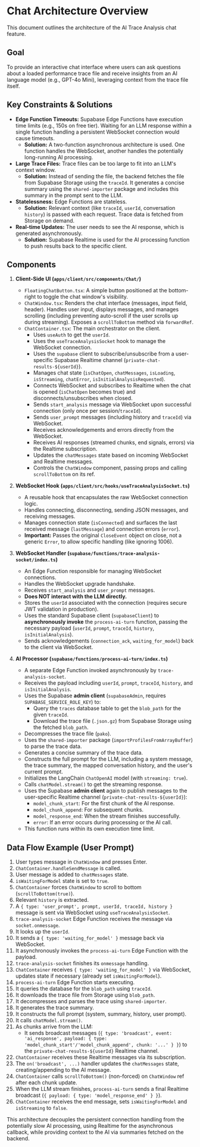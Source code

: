 # Chat Architecture Overview

This document outlines the architecture of the AI Trace Analysis chat feature.

## Goal

To provide an interactive chat interface where users can ask questions about a loaded performance trace file and receive insights from an AI language model (e.g., GPT-4o Mini), leveraging context from the trace file itself.

## Key Constraints & Solutions

*   **Edge Function Timeouts:** Supabase Edge Functions have execution time limits (e.g., 150s on free tier). Waiting for an LLM response within a single function handling a persistent WebSocket connection would cause timeouts.
    *   **Solution:** A two-function asynchronous architecture is used. One function handles the WebSocket, another handles the potentially long-running AI processing.
*   **Large Trace Files:** Trace files can be too large to fit into an LLM's context window.
    *   **Solution:** Instead of sending the file, the backend fetches the file from Supabase Storage using the `traceId`. It generates a concise summary using the `shared-importer` package and includes this summary in the prompt sent to the LLM.
*   **Statelessness:** Edge Functions are stateless.
    *   **Solution:** Relevant context (like `traceId`, `userId`, conversation `history`) is passed with each request. Trace data is fetched from Storage on demand.
*   **Real-time Updates:** The user needs to see the AI response, which is generated asynchronously.
    *   **Solution:** Supabase Realtime is used for the AI processing function to push results back to the specific client.

## Components

1.  **Client-Side UI (`apps/client/src/components/Chat/`)**
    *   `FloatingChatButton.tsx`: A simple button positioned at the bottom-right to toggle the chat window's visibility.
    *   `ChatWindow.tsx`: Renders the chat interface (messages, input field, header). Handles user input, displays messages, and manages scrolling (including preventing auto-scroll if the user scrolls up during streaming). Exposes a `scrollToBottom` method via `forwardRef`.
    *   `ChatContainer.tsx`: The main orchestrator on the client. 
        *   Uses `useAuth` to get the `userId`.
        *   Uses the `useTraceAnalysisSocket` hook to manage the WebSocket connection.
        *   Uses the `supabase` client to subscribe/unsubscribe from a user-specific Supabase Realtime channel (`private-chat-results-${userId}`).
        *   Manages chat state (`isChatOpen`, `chatMessages`, `isLoading`, `isStreaming`, `chatError`, `isInitialAnalysisRequested`).
        *   Connects WebSocket and subscribes to Realtime when the chat is opened (`isChatOpen` becomes true) and disconnects/unsubscribes when closed.
        *   Sends `start_analysis` message via WebSocket upon successful connection (only once per session/`traceId`).
        *   Sends `user_prompt` messages (including history and `traceId`) via WebSocket.
        *   Receives acknowledgements and errors directly from the WebSocket.
        *   Receives AI responses (streamed chunks, end signals, errors) via the Realtime subscription.
        *   Updates the `chatMessages` state based on incoming WebSocket and Realtime messages.
        *   Controls the `ChatWindow` component, passing props and calling `scrollToBottom` on its ref.

2.  **WebSocket Hook (`apps/client/src/hooks/useTraceAnalysisSocket.ts`)**
    *   A reusable hook that encapsulates the raw WebSocket connection logic.
    *   Handles connecting, disconnecting, sending JSON messages, and receiving messages.
    *   Manages connection state (`isConnected`) and surfaces the last received message (`lastMessage`) and connection errors (`error`).
    *   **Important:** Passes the original `CloseEvent` object on close, not a generic `Error`, to allow specific handling (like ignoring 1006).

3.  **WebSocket Handler (`supabase/functions/trace-analysis-socket/index.ts`)**
    *   An Edge Function responsible for managing WebSocket connections.
    *   Handles the WebSocket upgrade handshake.
    *   Receives `start_analysis` and `user_prompt` messages.
    *   **Does NOT interact with the LLM directly.**
    *   Stores the `userId` associated with the connection (requires secure JWT validation in production).
    *   Uses the standard Supabase client (`supabaseClient`) to **asynchronously invoke** the `process-ai-turn` function, passing the necessary payload (`userId`, `prompt`, `traceId`, `history`, `isInitialAnalysis`).
    *   Sends acknowledgements (`connection_ack`, `waiting_for_model`) back to the client via WebSocket.

4.  **AI Processor (`supabase/functions/process-ai-turn/index.ts`)**
    *   A separate Edge Function invoked asynchronously by `trace-analysis-socket`.
    *   Receives the payload including `userId`, `prompt`, `traceId`, `history`, and `isInitialAnalysis`.
    *   Uses the Supabase **admin client** (`supabaseAdmin`, requires `SUPABASE_SERVICE_ROLE_KEY`) to:
        *   Query the `traces` database table to get the `blob_path` for the given `traceId`.
        *   Download the trace file (`.json.gz`) from Supabase Storage using the fetched `blob_path`.
    *   Decompresses the trace file (`pako`).
    *   Uses the `shared-importer` package (`importProfilesFromArrayBuffer`) to parse the trace data.
    *   Generates a concise summary of the trace data.
    *   Constructs the full prompt for the LLM, including a system message, the trace summary, the mapped conversation history, and the user's current prompt.
    *   Initializes the LangChain `ChatOpenAI` model (with `streaming: true`).
    *   Calls `chatModel.stream()` to get the streaming response.
    *   Uses the Supabase **admin client** again to publish messages to the user-specific Realtime channel (`private-chat-results-${userId}`):
        *   `model_chunk_start`: For the first chunk of the AI response.
        *   `model_chunk_append`: For subsequent chunks.
        *   `model_response_end`: When the stream finishes successfully.
        *   `error`: If an error occurs during processing or the AI call.
    *   This function runs within its own execution time limit.

## Data Flow Example (User Prompt)

1.  User types message in `ChatWindow` and presses Enter.
2.  `ChatContainer.handleSendMessage` is called.
3.  User message is added to `chatMessages` state.
4.  `isWaitingForModel` state is set to `true`.
5.  `ChatContainer` forces `ChatWindow` to scroll to bottom (`scrollToBottom(true)`).
6.  Relevant `history` is extracted.
7.  A `{ type: 'user_prompt', prompt, userId, traceId, history }` message is sent via WebSocket using `useTraceAnalysisSocket`.
8.  `trace-analysis-socket` Edge Function receives the message via `socket.onmessage`.
9.  It looks up the `userId`.
10. It sends a `{ type: 'waiting_for_model' }` message back via WebSocket.
11. It asynchronously invokes the `process-ai-turn` Edge Function with the payload.
12. `trace-analysis-socket` finishes its `onmessage` handling.
13. `ChatContainer` receives `{ type: 'waiting_for_model' }` via WebSocket, updates state if necessary (already set `isWaitingForModel`).
14. `process-ai-turn` Edge Function starts executing.
15. It queries the database for the `blob_path` using `traceId`.
16. It downloads the trace file from Storage using `blob_path`.
17. It decompresses and parses the trace using `shared-importer`.
18. It generates the trace summary.
19. It constructs the full prompt (system, summary, history, user prompt).
20. It calls `chatModel.stream()`.
21. As chunks arrive from the LLM:
    *   It sends broadcast messages (`{ type: 'broadcast', event: 'ai_response', payload: { type: 'model_chunk_start'/'model_chunk_append', chunk: '...' } }`) to the `private-chat-results-${userId}` Realtime channel.
22. `ChatContainer` receives these Realtime messages via its subscription.
23. The `on('broadcast', ...)` handler updates the `chatMessages` state, creating/appending to the AI message.
24. `ChatContainer` calls `scrollToBottom()` (non-forced) on `ChatWindow` ref after each chunk update.
25. When the LLM stream finishes, `process-ai-turn` sends a final Realtime broadcast (`{ payload: { type: 'model_response_end' } }`).
26. `ChatContainer` receives the end message, sets `isWaitingForModel` and `isStreaming` to `false`.

This architecture decouples the persistent connection handling from the potentially slow AI processing, using Realtime for the asynchronous callback, while providing context to the AI via summaries fetched on the backend. 